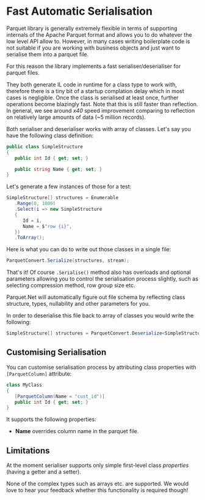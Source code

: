 # Fast Automatic Serialisation

Parquet library is generally extremely flexible in terms of supporting internals of the Apache Parquet format and allows you to do whatever the low level API allow to. However, in many cases writing boilerplate code is not suitable if you are working with business objects and just want to serialise them into a parquet file. 

For this reason the library implements a fast serialiser/deserialiser for parquet files.

They both generate IL code in runtime for a class type to work with, therefore there is a tiny bit of a startup complation delay which in most cases is negligible. Once the class is serialised at least once, further operations become blazingly fast. Note that this is still faster than reflection. In general, we see around *x40* speed improvement comparing to reflection on relatively large amounts of data (~5 million records).

Both serialiser and deserialiser works with array of classes. Let's say you have the following class definition:

```csharp
public class SimpleStructure
{
   public int Id { get; set; }

   public string Name { get; set; }
}
```

Let's generate a few instances of those for a test:

```csharp
SimpleStructure[] structures = Enumerable
   .Range(0, 1000)
   .Select(i => new SimpleStructure
   {
      Id = i,
      Name = $"row {i}",
   })
   .ToArray();
```

Here is what you can do to write out those classes in a single file:

```csharp
ParquetConvert.Serialize(structures, stream);
```

That's it! Of course `.Serialise()` method also has overloads and optional parameters allowing you to control the serialisation process slightly, such as selecting compression method, row group size etc.

Parquet.Net will automatically figure out file schema by reflecting class structure, types, nullability and other parameters for you.

In order to deserialise this file back to array of classes you would write the following:

```csharp
SimpleStructure[] structures = ParquetConvert.Deserialize<SimpleStructure>(stream);
```

## Customising Serialisation

You can customise serialisation process by attributing class properties with `[ParquetColumn]` attribute:

```csharp
class MyClass
{
   [ParquetColumn(Name = "cust_id")]
   public int Id { get; set; }
}
```

It supports the following properties:
- **Name** overrides column name in the parquet file.

## Limitations

At the moment serialiser supports only simple first-level class *properties* (having a getter and a setter).



None of the complex types such as arrays etc. are supported. We would love to hear your feedback whether this functionality is required though!
